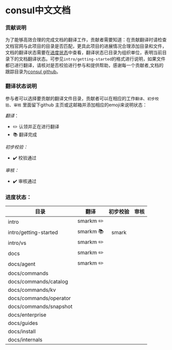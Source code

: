 # consul中文文档

### 贡献说明
为了能够高效合理的完成文档的翻译工作，贡献者需要知道：在贡献翻译时请检查文档官网与此项目的目录是否匹配，更具此项目的进展情况合理添加目录和文件，文档的翻译状态需要在[进度状态](进度状态)中查看，翻译状态已目录为组织单位，表明当前目录下的文档翻译状态。可参见`intro/getting-started`的格式进行说明，如果文件都已进行翻译，请核对是否校验进行参与和提供帮助，感谢每一个贡献者,文档的跟踪目录为[consul github](https://github.com/hashicorp/consul/tree/master/website/source)。
### 翻译状态说明
参与者可以选择要贡献的翻译文件目录，贡献者可以在相应的工作`翻译`、`初步校验`、`审核` 里面留下github 主页或这邮箱并添加相应的emoji来说明状态：

*翻译*：
* :pencil2: 认领并正在进行翻译
* :books: 翻译完成

*初步校验：*
* :heavy_check_mark: 校验通过

*审核：*
* :heavy_check_mark: 审核通过

### 进度状态：

| 目录        | 翻译           | 初步校验  | 审核|
| ------------- |:-------------:|:-----:|:----:|
| intro | smarkm :pencil2: |||
| intro/getting-started  | smarkm :books:  |  smark | |
| intro/vs | smarkm :pencil2: |  | |
| docs | smarkm :pencil2:|||
| docs/agent | smarkm :pencil2: |||
| docs/commands ||||
| docs/commands/catalog ||||
| docs/commands/kv ||||
| docs/commands/operator ||||
| docs/commands/snapshot ||||
| docs/enterprise ||||
| docs/guides ||||
| docs/install ||||
| docs/internals||||


